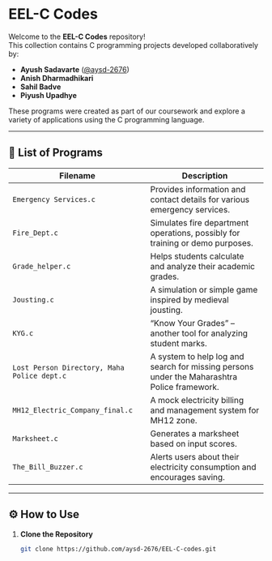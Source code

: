 # EEL-C Codes

Welcome to the **EEL-C Codes** repository!  
This collection contains C programming projects developed collaboratively by:

- **Ayush Sadavarte** ([@aysd-2676](https://github.com/aysd-2676))
- **Anish Dharmadhikari**
- **Sahil Badve**
- **Piyush Upadhye**

These programs were created as part of our coursework and explore a variety of applications using the C programming language.

---

## 📁 List of Programs

| Filename                                         | Description |
|--------------------------------------------------|-------------|
| `Emergency Services.c`                           | Provides information and contact details for various emergency services. |
| `Fire_Dept.c`                                    | Simulates fire department operations, possibly for training or demo purposes. |
| `Grade_helper.c`                                 | Helps students calculate and analyze their academic grades. |
| `Jousting.c`                                     | A simulation or simple game inspired by medieval jousting. |
| `KYG.c`                                          | “Know Your Grades” – another tool for analyzing student marks. |
| `Lost Person Directory, Maha Police dept.c`      | A system to help log and search for missing persons under the Maharashtra Police framework. |
| `MH12_Electric_Company_final.c`                  | A mock electricity billing and management system for MH12 zone. |
| `Marksheet.c`                                    | Generates a marksheet based on input scores. |
| `The_Bill_Buzzer.c`                              | Alerts users about their electricity consumption and encourages saving. |

---

## ⚙️ How to Use

1. **Clone the Repository**

   ```bash
   git clone https://github.com/aysd-2676/EEL-C-codes.git

